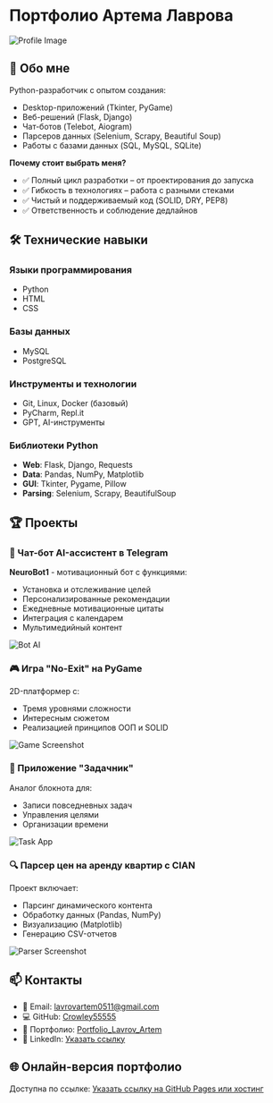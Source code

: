 # Портфолио Артема Лаврова

![Profile Image](profile-image.png)

## 🚀 Обо мне

Python-разработчик с опытом создания:
- Desktop-приложений (Tkinter, PyGame)
- Веб-решений (Flask, Django)
- Чат-ботов (Telebot, Aiogram)
- Парсеров данных (Selenium, Scrapy, Beautiful Soup)
- Работы с базами данных (SQL, MySQL, SQLite)

**Почему стоит выбрать меня?**
- ✅ Полный цикл разработки – от проектирования до запуска
- ✅ Гибкость в технологиях – работа с разными стеками
- ✅ Чистый и поддерживаемый код (SOLID, DRY, PEP8)
- ✅ Ответственность и соблюдение дедлайнов

## 🛠 Технические навыки

### Языки программирования
- Python
- HTML
- CSS

### Базы данных
- MySQL
- PostgreSQL

### Инструменты и технологии
- Git, Linux, Docker (базовый)
- PyCharm, Repl.it
- GPT, AI-инструменты

### Библиотеки Python
- **Web**: Flask, Django, Requests
- **Data**: Pandas, NumPy, Matplotlib
- **GUI**: Tkinter, Pygame, Pillow
- **Parsing**: Selenium, Scrapy, BeautifulSoup

## 🏆 Проекты

### 🤖 Чат-бот AI-ассистент в Telegram
**NeuroBot1** - мотивационный бот с функциями:
- Установка и отслеживание целей
- Персонализированные рекомендации
- Ежедневные мотивационные цитаты
- Интеграция с календарем
- Мультимедийный контент

![Bot AI](bot_AI.png)

### 🎮 Игра "No-Exit" на PyGame
2D-платформер с:
- Тремя уровнями сложности
- Интересным сюжетом
- Реализацией принципов ООП и SOLID

![Game Screenshot](no_exit.png)

### 📝 Приложение "Задачник"
Аналог блокнота для:
- Записи повседневных задач
- Управления целями
- Организации времени

![Task App](task_manager.png)

### 🔍 Парсер цен на аренду квартир с CIAN
Проект включает:
- Парсинг динамического контента
- Обработку данных (Pandas, NumPy)
- Визуализацию (Matplotlib)
- Генерацию CSV-отчетов

![Parser Screenshot](parser_cian.png)

## 📫 Контакты

- 📧 Email: [lavrovartem0511@gmail.com](mailto:lavrovartem0511@gmail.com)
- 💻 GitHub: [Crowley55555](https://github.com/Crowley55555)
- 📂 Портфолио: [Portfolio_Lavrov_Artem](https://github.com/Crowley55555/Portfolio_Lavrov_Artem.git)
- 🔗 LinkedIn: [Указать ссылку](#)

## 🌐 Онлайн-версия портфолио
Доступна по ссылке: [Указать ссылку на GitHub Pages или хостинг](#)
